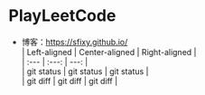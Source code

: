 # PlayLeetCode
* 博客：https://sfixy.github.io/  
| Left-aligned | Center-aligned | Right-aligned |  
| :---         |     :---:      |          ---: |  
| git status   | git status     | git status    |  
| git diff     | git diff       | git diff      |  
